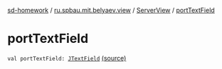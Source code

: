 [sd-homework](../../index.md) / [ru.spbau.mit.belyaev.view](../index.md) / [ServerView](index.md) / [portTextField](.)

# portTextField

`val portTextField: `[`JTextField`](http://docs.oracle.com/javase/6/docs/api/javax/swing/JTextField.html) [(source)](https://github.com/StasBel/sd-homework/blob/gRPC/src/main/kotlin/ru/spbau/mit/belyaev/view/ServerView.kt#L9)
